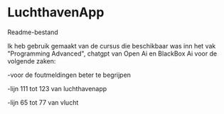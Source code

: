 # LuchthavenApp

Readme-bestand

Ik heb gebruik gemaakt van de cursus die beschikbaar was inn het vak "Programming Advanced", chatgpt van Open Ai en BlackBox Ai voor de volgende zaken:

-voor de foutmeldingen beter te begrijpen 

-lijn 111 tot 123 van luchthavenapp

-lijn 65 tot 77 van vlucht
